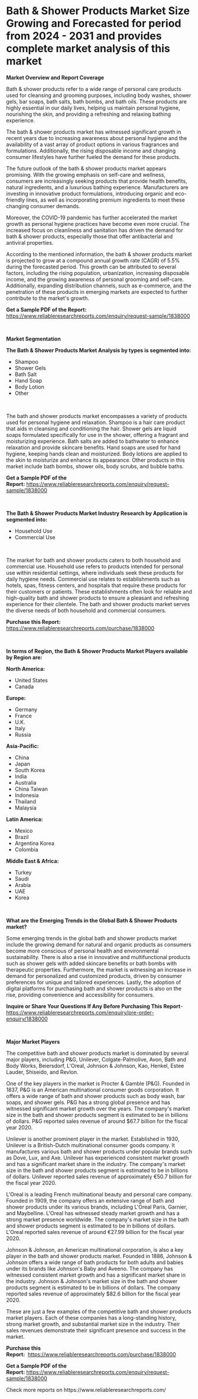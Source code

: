 <p><h1>Bath & Shower Products Market Size Growing and Forecasted for period from 2024 - 2031 and provides complete market analysis of this market</h1></p><p><strong>Market Overview and Report Coverage</strong></p>
<p><p>Bath & shower products refer to a wide range of personal care products used for cleansing and grooming purposes, including body washes, shower gels, bar soaps, bath salts, bath bombs, and bath oils. These products are highly essential in our daily lives, helping us maintain personal hygiene, nourishing the skin, and providing a refreshing and relaxing bathing experience.</p><p>The bath & shower products market has witnessed significant growth in recent years due to increasing awareness about personal hygiene and the availability of a vast array of product options in various fragrances and formulations. Additionally, the rising disposable income and changing consumer lifestyles have further fueled the demand for these products.</p><p>The future outlook of the bath & shower products market appears promising. With the growing emphasis on self-care and wellness, consumers are increasingly seeking products that provide health benefits, natural ingredients, and a luxurious bathing experience. Manufacturers are investing in innovative product formulations, introducing organic and eco-friendly lines, as well as incorporating premium ingredients to meet these changing consumer demands.</p><p>Moreover, the COVID-19 pandemic has further accelerated the market growth as personal hygiene practices have become even more crucial. The increased focus on cleanliness and sanitation has driven the demand for bath & shower products, especially those that offer antibacterial and antiviral properties.</p><p>According to the mentioned information, the bath & shower products market is projected to grow at a compound annual growth rate (CAGR) of 5.5% during the forecasted period. This growth can be attributed to several factors, including the rising population, urbanization, increasing disposable income, and the growing awareness of personal grooming and self-care. Additionally, expanding distribution channels, such as e-commerce, and the penetration of these products in emerging markets are expected to further contribute to the market's growth.</p></p>
<p><strong>Get a Sample PDF of the Report:</strong> <a href="https://www.reliableresearchreports.com/enquiry/request-sample/1838000">https://www.reliableresearchreports.com/enquiry/request-sample/1838000</a></p>
<p>&nbsp;</p>
<p><strong>Market Segmentation</strong></p>
<p><strong>The Bath & Shower Products Market Analysis by types is segmented into:</strong></p>
<p><ul><li>Shampoo</li><li>Shower Gels</li><li>Bath Salt</li><li>Hand Soap</li><li>Body Lotion</li><li>Other</li></ul></p>
<p>&nbsp;</p>
<p><p>The bath and shower products market encompasses a variety of products used for personal hygiene and relaxation. Shampoo is a hair care product that aids in cleansing and conditioning the hair. Shower gels are liquid soaps formulated specifically for use in the shower, offering a fragrant and moisturizing experience. Bath salts are added to bathwater to enhance relaxation and provide skincare benefits. Hand soaps are used for hand hygiene, keeping hands clean and moisturized. Body lotions are applied to the skin to moisturize and enhance its appearance. Other products in this market include bath bombs, shower oils, body scrubs, and bubble baths.</p></p>
<p><strong>Get a Sample PDF of the Report:</strong>&nbsp;<a href="https://www.reliableresearchreports.com/enquiry/request-sample/1838000">https://www.reliableresearchreports.com/enquiry/request-sample/1838000</a></p>
<p>&nbsp;</p>
<p><strong>The Bath & Shower Products Market Industry Research by Application is segmented into:</strong></p>
<p><ul><li>Household Use</li><li>Commercial Use</li></ul></p>
<p>&nbsp;</p>
<p><p>The market for bath and shower products caters to both household and commercial use. Household use refers to products intended for personal use within residential settings, where individuals seek these products for daily hygiene needs. Commercial use relates to establishments such as hotels, spas, fitness centers, and hospitals that require these products for their customers or patients. These establishments often look for reliable and high-quality bath and shower products to ensure a pleasant and refreshing experience for their clientele. The bath and shower products market serves the diverse needs of both household and commercial consumers.</p></p>
<p><strong>Purchase this Report:</strong>&nbsp; <a href="https://www.reliableresearchreports.com/purchase/1838000">https://www.reliableresearchreports.com/purchase/1838000</a></p>
<p>&nbsp;</p>
<p><strong>In terms of Region, the Bath & Shower Products Market Players available by Region are:</strong></p>
<p>
    <p> <strong> North America: </strong>
        <ul>
            <li>United States</li>
            <li>Canada</li>
        </ul>
        </p> 
    <p> <strong> Europe: </strong>
        <ul>
            <li>Germany</li>
            <li>France</li>
            <li>U.K.</li>
            <li>Italy</li>
            <li>Russia</li>
        </ul>
        </p> 
    <p> <strong> Asia-Pacific: </strong>
        <ul>
            <li>China</li>
            <li>Japan</li>
            <li>South Korea</li>
            <li>India</li>
            <li>Australia</li>
            <li>China Taiwan</li>
            <li>Indonesia</li>
            <li>Thailand</li>
            <li>Malaysia</li>
        </ul>
        </p> 
    <p> <strong> Latin America: </strong>
        <ul>
            <li>Mexico</li>
            <li>Brazil</li>
            <li>Argentina Korea</li>
            <li>Colombia</li>
        </ul>
        </p> 
    <p> <strong> Middle East & Africa: </strong>
        <ul>
            <li>Turkey</li>
            <li>Saudi</li>
            <li>Arabia</li>
            <li>UAE</li>
            <li>Korea</li>
        </ul>
    </p>
    </p>
<p>&nbsp;</p>
<p><strong>What are the Emerging Trends in the Global Bath & Shower Products market?</strong></p>
<p><p>Some emerging trends in the global bath and shower products market include the growing demand for natural and organic products as consumers become more conscious of personal health and environmental sustainability. There is also a rise in innovative and multifunctional products such as shower gels with added skincare benefits or bath bombs with therapeutic properties. Furthermore, the market is witnessing an increase in demand for personalized and customized products, driven by consumer preferences for unique and tailored experiences. Lastly, the adoption of digital platforms for purchasing bath and shower products is also on the rise, providing convenience and accessibility for consumers.</p></p>
<p><strong>Inquire or Share Your Questions If Any Before Purchasing This Report</strong>- <a href="https://www.reliableresearchreports.com/enquiry/pre-order-enquiry/1838000">https://www.reliableresearchreports.com/enquiry/pre-order-enquiry/1838000</a></p>
<p>&nbsp;</p>
<p><strong>Major Market Players</strong></p>
<p><p>The competitive bath and shower products market is dominated by several major players, including P&G, Unilever, Colgate-Palmolive, Avon, Bath and Body Works, Beiersdorf, L'Oreal, Johnson & Johnson, Kao, Henkel, Estee Lauder, Shiseido, and Revlon. </p><p>One of the key players in the market is Procter & Gamble (P&G). Founded in 1837, P&G is an American multinational consumer goods corporation. It offers a wide range of bath and shower products such as body wash, bar soaps, and shower gels. P&G has a strong global presence and has witnessed significant market growth over the years. The company's market size in the bath and shower products segment is estimated to be in billions of dollars. P&G reported sales revenue of around $67.7 billion for the fiscal year 2020.</p><p>Unilever is another prominent player in the market. Established in 1930, Unilever is a British-Dutch multinational consumer goods company. It manufactures various bath and shower products under popular brands such as Dove, Lux, and Axe. Unilever has experienced consistent market growth and has a significant market share in the industry. The company's market size in the bath and shower products segment is estimated to be in billions of dollars. Unilever reported sales revenue of approximately €50.7 billion for the fiscal year 2020.</p><p>L'Oreal is a leading French multinational beauty and personal care company. Founded in 1909, the company offers an extensive range of bath and shower products under its various brands, including L'Oreal Paris, Garnier, and Maybelline. L'Oreal has witnessed steady market growth and has a strong market presence worldwide. The company's market size in the bath and shower products segment is estimated to be in billions of dollars. L'Oreal reported sales revenue of around €27.99 billion for the fiscal year 2020.</p><p>Johnson & Johnson, an American multinational corporation, is also a key player in the bath and shower products market. Founded in 1886, Johnson & Johnson offers a wide range of bath products for both adults and babies under its brands like Johnson's Baby and Aveeno. The company has witnessed consistent market growth and has a significant market share in the industry. Johnson & Johnson's market size in the bath and shower products segment is estimated to be in billions of dollars. The company reported sales revenue of approximately $82.6 billion for the fiscal year 2020.</p><p>These are just a few examples of the competitive bath and shower products market players. Each of these companies has a long-standing history, strong market growth, and substantial market size in the industry. Their sales revenues demonstrate their significant presence and success in the market.</p></p>
<p><strong>Purchase this Report:</strong>&nbsp;&nbsp;<a href="https://www.reliableresearchreports.com/purchase/1838000">https://www.reliableresearchreports.com/purchase/1838000</a></p>
<p></p>
<p><strong>Get a Sample PDF of the Report:</strong>&nbsp;<a href="https://www.reliableresearchreports.com/enquiry/request-sample/1838000">https://www.reliableresearchreports.com/enquiry/request-sample/1838000</a></p>
<p>Check more reports on https://www.reliableresearchreports.com/</p>